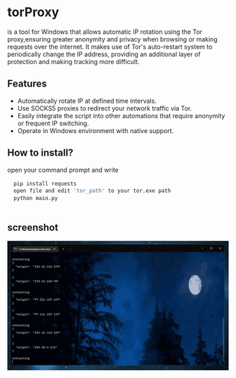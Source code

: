 
# torProxy

is a tool for Windows that allows automatic IP rotation using the Tor proxy,ensuring greater anonymity and privacy when browsing or making requests over the internet. It makes use of Tor's auto-restart system to periodically change the IP address, providing an additional layer of protection and making tracking more difficult.


## Features

- Automatically rotate IP at defined time intervals.
- Use SOCKS5 proxies to redirect your network traffic via Tor.
- Easily integrate the script into other automations that require anonymity or frequent IP switching.
- Operate in Windows environment with native support.
## How to install?

open your command prompt and write

```bash
  pip install requests
  open file and edit 'tor_path' to your tor.exe path
  python main.py
  
```

## screenshot

![ProgramScreenShot](https://github.com/y9b/torProxy/blob/main/screenshot.png?raw=true)

